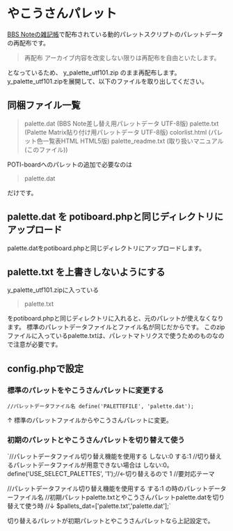 # やこうさんパレット

[BBS Noteの雑記帳](http://bbsnote.s17.xrea.com/)で配布されている動的パレットスクリプトのパレットデータの再配布です。
>再配布
>アーカイブ内容を改変しない限りは再配布を自由といたします。

となっているため、 y_palette_utf101.zip のまま再配布します。   
y_palette_utf101.zipを展開して、以下のファイルを取り出してください。 

## 同梱ファイル一覧

>  palette.dat        (BBS Note差し替え用パレットデータ UTF-8版)
>  palette.txt        (Palette Matrix貼り付け用パレットデータ UTF-8版)
>  colorlist.html     (パレット色一覧表HTML HTML5版)
>  palette_readme.txt (取り扱いマニュアル (このファイル))

POTI-boardへのパレットの追加で必要なのは  

>palette.dat

だけです。

## palette.dat を potiboard.phpと同じディレクトリにアップロード

palette.datをpotiboard.phpと同じディレクトリにアップロードします。

## palette.txt を上書きしないようにする

y_palette_utf101.zipに入っている

>palette.txt

をpotiboard.phpと同じディレクトリに入れると、元のパレットが使えなくなります。
標準のパレットデータファイルとファイル名が同じだからです。
このzipファイルに入っているpalette.txtは、パレットマトリクスで使うためのものなので注意が必要です。

## config.phpで設定

### 標準のパレットをやこうさんパレットに変更する

`//パレットデータファイル名
define('PALETTEFILE', 'palette.dat');`

↑
標準のパレットファイルからやこうさんパレットに変更。  

### 初期のパレットとやこうさんパレットを切り替えて使う

`//パレットデータファイル切り替え機能を使用する しない:0 する:1 
//切り替えるパレットデータファイルが用意できない場合は しない:0。
define('USE_SELECT_PALETTES', '1');//←切り替えるので 1
//要対応テーマ

//パレットデータファイル切り替え機能を使用する する:1 の時のパレットデーターファイル名
//初期パレットpalette.txtとやこうさんパレットpalette.datを切り替えて使う時
//↓
$pallets_dat=['palette.txt','palette.dat'];`

切り替えるパレットが初期パレットとやこうさんパレットなら上記設定で。
